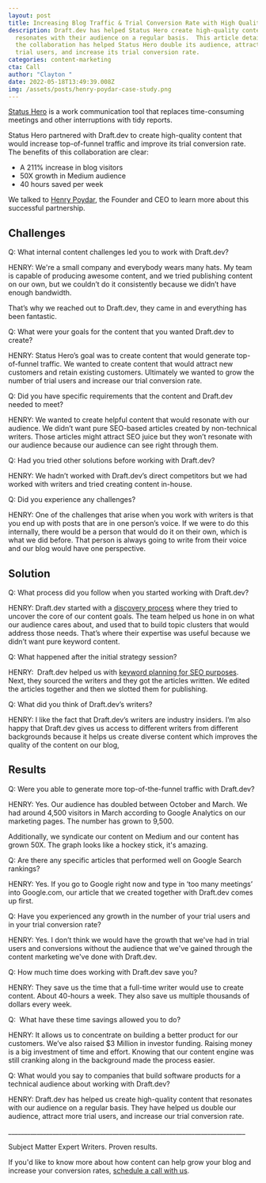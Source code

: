 ```yaml
---
layout: post
title: Increasing Blog Traffic & Trial Conversion Rate with High Quality Content
description: Draft.dev has helped Status Hero create high-quality content that
  resonates with their audience on a regular basis.  This article details how
  the collaboration has helped Status Hero double its audience, attract more
  trial users, and increase its trial conversion rate.
categories: content-marketing
cta: Call
author: "Clayton "
date: 2022-05-18T13:49:39.008Z
img: /assets/posts/henry-poydar-case-study.png
---
```

[Status Hero](https://statushero.com/) is a work communication tool that replaces time-consuming meetings and other interruptions with tidy reports.

Status Hero partnered with Draft.dev to create high-quality content that would increase top-of-funnel traffic and improve its trial conversion rate. The benefits of this collaboration are clear:

* A 211% increase in blog visitors 
* 50X growth in Medium audience
* 40 hours saved per week 

We talked to [Henry Poydar](https://www.linkedin.com/in/henrypoydar/), the Founder and CEO to learn more about this successful partnership. 

## Challenges

Q: What internal content challenges led you to work with Draft.dev?

HENRY: We're a small company and everybody wears many hats. My team is capable of producing awesome content, and we tried publishing content on our own, but we couldn’t do it consistently because we didn’t have enough bandwidth. 

That’s why we reached out to Draft.dev, they came in and everything has been fantastic. 

Q: What were your goals for the content that you wanted Draft.dev to create?

HENRY: Status Hero’s goal was to create content that would generate top-of-funnel traffic. We wanted to create content that would attract new customers and retain existing customers. Ultimately we wanted to grow the number of trial users and increase our trial conversion rate. 

Q: Did you have specific requirements that the content and Draft.dev needed to meet?

HENRY: We wanted to create helpful content that would resonate with our audience. We didn’t want pure SEO-based articles created by non-technical writers. Those articles might attract SEO juice but they won’t resonate with our audience because our audience can see right through them.

Q: Had you tried other solutions before working with Draft.dev?

HENRY: We hadn’t worked with Draft.dev’s direct competitors but we had worked with writers and tried creating content in-house.

Q: Did you experience any challenges?

HENRY: One of the challenges that arise when you work with writers is that you end up with posts that are in one person’s voice. If we were to do this internally, there would be a person that would do it on their own, which is what we did before. That person is always going to write from their voice and our blog would have one perspective.

## Solution

Q: What process did you follow when you started working with Draft.dev?

HENRY: Draft.dev started with a [discovery process](https://draft.dev/learn/client-onboarding) where they tried to uncover the core of our content goals. The team helped us hone in on what our audience cares about, and used that to build topic clusters that would address those needs. That’s where their expertise was useful because we didn’t want pure keyword content. 

Q: What happened after the initial strategy session? 

HENRY:  Draft.dev helped us with [keyword planning for SEO purposes](https://draft.dev/learn/seo-keyword-opportunities-in-developer-marketing).  Next, they sourced the writers and they got the articles written. We edited the articles together and then we slotted them for publishing.

Q: What did you think of Draft.dev’s writers?

HENRY: I like the fact that Draft.dev’s writers are industry insiders. I’m also happy that Draft.dev gives us access to different writers from different backgrounds because it helps us create diverse content which improves the quality of the content on our blog,

## Results

Q: Were you able to generate more top-of-the-funnel traffic with Draft.dev?

HENRY: Yes. Our audience has doubled between October and March. We had around 4,500 visitors in March according to Google Analytics on our marketing pages. The number has grown to 9,500. 

Additionally, we syndicate our content on Medium and our content has grown 50X. The graph looks like a hockey stick, it's amazing. 

Q: Are there any specific articles that performed well on Google Search rankings?

HENRY: Yes. If you go to Google right now and type in ‘too many meetings’ into Google.com, our article that we created together with Draft.dev comes up first.

Q: Have you experienced any growth in the number of your trial users and in your trial conversion rate?

HENRY: Yes. I don’t think we would have the growth that we've had in trial users and conversions without the audience that we've gained through the content marketing we've done with Draft.dev.

Q: How much time does working with Draft.dev save you?

HENRY: They save us the time that a full-time writer would use to create content. About 40-hours a week. They also save us multiple thousands of dollars every week. 

Q:  What have these time savings allowed you to do?

HENRY: It allows us to concentrate on building a better product for our customers. We’ve also raised $3 Million in investor funding. Raising money is a big investment of time and effort. Knowing that our content engine was still cranking along in the background made the process easier.

Q: What would you say to companies that build software products for a technical audience about working with Draft.dev?

HENRY: Draft.dev has helped us create high-quality content that resonates with our audience on a regular basis. They have helped us double our audience, attract more trial users, and increase our trial conversion rate.

\_\_\_\_\_\_\_\_\_\_\_\_\_\_\_\_\_\_\_\_\_\_\_\_\_\_\_\_\_\_\_\_\_\_\_\_\_\_\_\_\_\_\_\_\_\_\_\_\_\_\_\_\_\_\_\_\_\_\_\_\_\_\_\_\_\_\_\_\_\_\_\_\_\__

Subject Matter Expert Writers. Proven results.

If you'd like to know more about how content can help grow your blog and increase your conversion rates, [schedule a call with us](https://draft.dev/call).